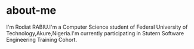 # about-me
I'm Rodiat RABIU.I'm a Computer Science student of Federal University of Technology,Akure,Nigeria.I'm currently participating in Stutern Software Engineering Training Cohort.
